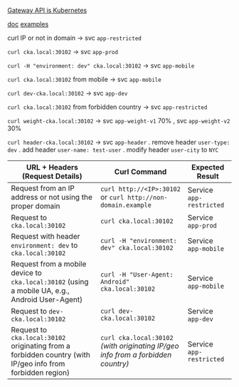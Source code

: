 
[Gateway API is Kubernetes ](https://gateway-api.sigs.k8s.io/#:~:text=Gateway%20API%20is%20an%20interface,to%20instantiate%20and%20its%20configuration.)

[doc](https://docs.nginx.com/nginx-gateway-fabric/how-to/traffic-management/advanced-routing/)
[examples](https://github.com/nginx/nginx-gateway-fabric/tree/main/examples)

curl IP  or not in domain -> svc `app-restricted`


`curl cka.local:30102` -> svc `app-prod`


`curl -H "environment: dev" cka.local:30102` -> svc `app-mobile`


`curl cka.local:30102`    from mobile -> svc `app-mobile`


`curl dev-cka.local:30102` -> svc `app-dev`


`curl cka.local:30102` from forbidden country -> svc `app-restricted`


`curl weight-cka.local:30102` -> svc `app-weight-v1` 70% ,  svc `app-weight-v2` 30%  

`curl header-cka.local:30102` -> svc `app-header` . remove header `user-type: dev` . add header `user-name: test-user` . modify header `user-city` to `NYC`

| URL + Headers (Request Details)                                                                        | Curl Command                                                      | Expected Result            |
|--------------------------------------------------------------------------------------------------------|-------------------------------------------------------------------|----------------------------|
| Request from an IP address or not using the proper domain                                              | `curl http://<IP>:30102` or `curl http://non-domain.example`        | Service `app-restricted`   |
| Request to `cka.local:30102`                                                                            | `curl cka.local:30102`                                              | Service `app-prod`         |
| Request with header `environment: dev` to `cka.local:30102`                                             | `curl -H "environment: dev" cka.local:30102`                        | Service `app-mobile`       |
| Request from a mobile device to `cka.local:30102` (using a mobile UA, e.g., Android User-Agent)           | `curl -H "User-Agent: Android" cka.local:30102`                     | Service `app-mobile`       |
| Request to `dev-cka.local:30102`                                                                        | `curl dev-cka.local:30102`                                          | Service `app-dev`          |
| Request to `cka.local:30102` originating from a forbidden country (with IP/geo info from forbidden region) | `curl cka.local:30102` *(with originating IP/geo info from a forbidden country)* | Service `app-restricted`   |
